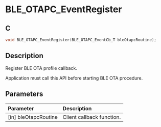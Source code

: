 # BLE_OTAPC_EventRegister

## C

```c
void BLE_OTAPC_EventRegister(BLE_OTAPC_EventCb_T bleOtapcRoutine);
```

## Description

Register BLE OTA profile callback.

Application must call this API before starting BLE OTA procedure. 

## Parameters

|Parameter|Description|
|:---|:---|
|\[in\] bleOtapcRoutine|Client callback function.|

